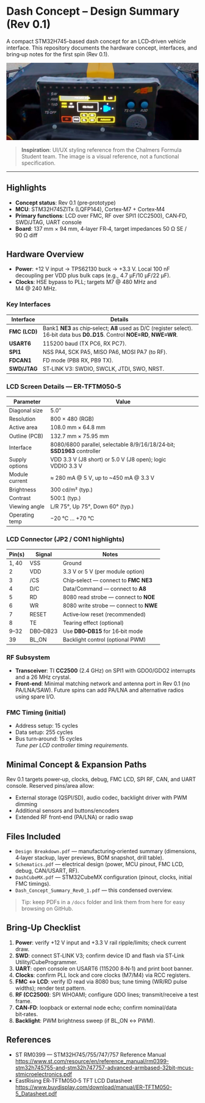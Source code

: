 # Dash Concept – Design Summary (Rev 0.1)

A compact STM32H745-based dash concept for an LCD‑driven vehicle interface. This repository documents the hardware concept, interfaces, and bring‑up notes for the first spin (Rev 0.1).

![Inspiration – Chalmers Formula Student dashboard](./inspiration.jpg)

> **Inspiration**: UI/UX styling reference from the Chalmers Formula Student team. The image is a visual reference, not a functional specification.

---

## Highlights
- **Concept status**: Rev 0.1 (pre‑prototype)
- **MCU**: STM32H745ZITx (LQFP144), Cortex‑M7 + Cortex‑M4
- **Primary functions**: LCD over FMC, RF over SPI1 (CC2500), CAN‑FD, SWD/JTAG, UART console
- **Board**: 137 mm × 94 mm, 4‑layer FR‑4, target impedances 50 Ω SE / 90 Ω diff

## Hardware Overview
- **Power**: +12 V input → TPS62130 buck → +3.3 V. Local 100 nF decoupling per VDD plus bulk caps (e.g., 4.7 µF/10 µF/22 µF).
- **Clocks**: HSE bypass to PLL; targets M7 @ 480 MHz and M4 @ 240 MHz.

### Key Interfaces
| Interface | Details |
|---|---|
| **FMC (LCD)** | Bank1 **NE3** as chip‑select; **A8** used as D/C (register select). 16‑bit data bus **D0..D15**. Control **NOE=RD**, **NWE=WR**. |
| **USART6** | 115200 baud (TX PC6, RX PC7). |
| **SPI1** | NSS PA4, SCK PA5, MISO PA6, MOSI PA7 (to RF). |
| **FDCAN1** | FD mode (PB8 RX, PB9 TX). |
| **SWD/JTAG** | ST‑LINK V3: SWDIO, SWCLK, JTDI, SWO, NRST. |

### LCD Screen Details — ER‑TFTM050‑5
| Parameter | Value |
|---|---|
| Diagonal size | 5.0″ |
| Resolution | 800 × 480 (RGB) |
| Active area | 108.0 mm × 64.8 mm |
| Outline (PCB) | 132.7 mm × 75.95 mm |
| Interface | 8080/6800 parallel, selectable 8/9/16/18/24‑bit; **SSD1963** controller |
| Supply options | VDD 3.3 V (J8 short) or 5.0 V (J8 open); logic VDDIO 3.3 V |
| Module current | ≈ 280 mA @ 5 V, up to ~450 mA @ 3.3 V |
| Brightness | 300 cd/m² (typ.) |
| Contrast | 500:1 (typ.) |
| Viewing angle | L/R 75°, Up 75°, Down 60° (typ.) |
| Operating temp | −20 °C … +70 °C |

### LCD Connector (JP2 / CON1 highlights)
| Pin(s) | Signal | Notes |
|---|---|---|
| 1, 40 | VSS | Ground |
| 2 | VDD | 3.3 V or 5 V (per module option) |
| 3 | /CS | Chip‑select — connect to **FMC NE3** |
| 4 | D/C | Data/Command — connect to **A8** |
| 5 | RD | 8080 read strobe — connect to **NOE** |
| 6 | WR | 8080 write strobe — connect to **NWE** |
| 7 | RESET | Active‑low reset (recommended) |
| 8 | TE | Tearing effect (optional) |
| 9–32 | DB0–DB23 | Use **DB0–DB15** for 16‑bit mode |
| 39 | BL_ON | Backlight control (optional PWM) |

### RF Subsystem
- **Transceiver**: TI **CC2500** (2.4 GHz) on SPI1 with GDO0/GDO2 interrupts and a 26 MHz crystal.
- **Front‑end**: Minimal matching network and antenna port in Rev 0.1 (no PA/LNA/SAW). Future spins can add PA/LNA and alternative radios using spare I/O.

### FMC Timing (initial)
- Address setup: 15 cycles  
- Data setup: 255 cycles  
- Bus turn‑around: 15 cycles  
_Tune per LCD controller timing requirements._

## Minimal Concept & Expansion Paths
Rev 0.1 targets power‑up, clocks, debug, FMC LCD, SPI RF, CAN, and UART console. Reserved pins/area allow:
- External storage (QSPI/SD), audio codec, backlight driver with PWM dimming
- Additional sensors and buttons/encoders
- Extended RF front‑end (PA/LNA) or radio swap

## Files Included
- `Design Breakdown.pdf` — manufacturing‑oriented summary (dimensions, 4‑layer stackup, layer previews, BOM snapshot, drill table).
- `Schematics.pdf` — electrical design (power, MCU pinout, FMC LCD, debug, CAN/USART, RF).
- `DashCubeMX.pdf` — STM32CubeMX configuration (pinout, clocks, initial FMC timings).
- `Dash_Concept_Summary_Rev0_1.pdf` — this condensed overview.

> Tip: keep PDFs in a `/docs` folder and link them from here for easy browsing on GitHub.

## Bring‑Up Checklist
1. **Power**: verify +12 V input and +3.3 V rail ripple/limits; check current draw.
2. **SWD**: connect ST‑LINK V3; confirm device ID and flash via ST‑Link Utility/CubeProgrammer.
3. **UART**: open console on USART6 (115200 8‑N‑1) and print boot banner.
4. **Clocks**: confirm PLL lock and core clocks (M7/M4) via RCC registers.
5. **FMC ↔ LCD**: verify ID read via 8080 bus; tune timing (WR/RD pulse widths); render test pattern.
6. **RF (CC2500)**: SPI WHOAMI; configure GDO lines; transmit/receive a test frame.
7. **CAN‑FD**: loopback or external node echo; confirm nominal/data bit‑rates.
8. **Backlight**: PWM brightness sweep (if BL_ON ↔ PWM).

## References
- ST RM0399 — STM32H745/755/747/757 Reference Manual  
  https://www.st.com/resource/en/reference_manual/rm0399-stm32h745755-and-stm32h747757-advanced-armbased-32bit-mcus-stmicroelectronics.pdf
- EastRising ER‑TFTM050‑5 TFT LCD Datasheet  
  https://www.buydisplay.com/download/manual/ER-TFTM050-5_Datasheet.pdf
